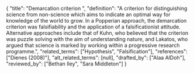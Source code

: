 {
    "title": "Demarcation criterion ",
    "definition": "A criterion for distinguishing science from non-science which aims to indicate an optimal way for knowledge of the world to grow. In a Popperian approach, the demarcation criterion was falsifiability and the application of a falsificationist attitude. Alternative approaches include that of Kuhn, who believed that the criterion was puzzle solving with the aim of understanding nature, and Lakatos, who argued that science is marked by working within a progressive research programme.",
    "related_terms": ["Hypothesis", "Falsification"],
    "references": ["Dienes (2008)"],
    "alt_related_terms": [null],
    "drafted_by": ["Alaa AlDoh"],
    "reviewed_by": ["Bethan Iley", "Sara Middleton"]
  }
